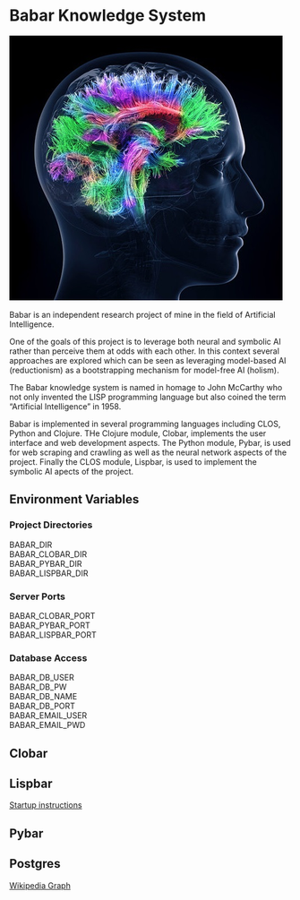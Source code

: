 # Babar Knowledge System

![Logo](doc/images/brain-activity.jpg)

Babar is an independent research project of mine in the field of Artificial Intelligence.

One of the goals of this project is to leverage both neural and symbolic AI rather than perceive them at odds with each other. In this context several approaches are explored which can be seen as leveraging model-based AI (reductionism) as a bootstrapping mechanism for model-free AI (holism).

The Babar knowledge system is named in homage to John McCarthy who not only invented the LISP programming language but also coined the term “Artificial Intelligence” in 1958.

Babar is implemented in several programming languages including CLOS, Python and Clojure.
THe Clojure module, Clobar, implements the user interface and web development aspects.
The Python module, Pybar, is used for web scraping and crawling as well as the neural network aspects of the project. Finally the CLOS module, Lispbar, is used to implement the symbolic AI apects of the project.


## Environment Variables

### Project Directories  
BABAR_DIR  
BABAR_CLOBAR_DIR  
BABAR_PYBAR_DIR  
BABAR_LISPBAR_DIR  

### Server Ports  
BABAR_CLOBAR_PORT  
BABAR_PYBAR_PORT  
BABAR_LISPBAR_PORT  

### Database Access  
BABAR_DB_USER  
BABAR_DB_PW  
BABAR_DB_NAME  
BABAR_DB_PORT  
BABAR_EMAIL_USER  
BABAR_EMAIL_PWD  

## Clobar

## Lispbar

[Startup instructions](doc/lispbar.md)

## Pybar

## Postgres

[Wikipedia Graph](doc/db.md)



